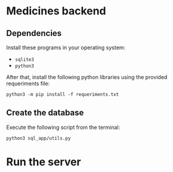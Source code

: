 # Medicines backend

## Dependencies

Install these programs in your operating system:
- `sqlite3`
- `python3`

After that, install the following python libraries using the provided requeriments file:

```
python3 -m pip install -f requeriments.txt
```



## Create the database

Execute the following script from the terminal:

```
python3 sql_app/utils.py
```

# Run the server

